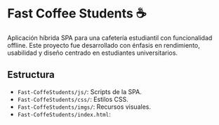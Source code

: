# Fast Coffee Students ☕

Aplicación híbrida SPA para una cafetería estudiantil con funcionalidad offline. Este proyecto fue desarrollado con énfasis en rendimiento, usabilidad y diseño centrado en estudiantes universitarios.

## Estructura

- `Fast-CoffeStudents/js/`: Scripts de la SPA.
- `Fast-CoffeStudents/css/`: Estilos CSS.
- `Fast-CoffeStudents/imgs/`: Recursos visuales.
- `Fast-CoffeStudents/index.html`:


